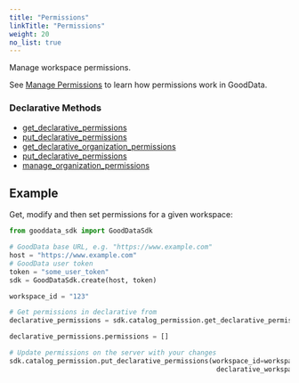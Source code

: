 ```yaml
---
title: "Permissions"
linkTitle: "Permissions"
weight: 20
no_list: true
---
```


Manage workspace permissions.

See [Manage Permissions](https://www.gooddata.com/developers/cloud-native/doc/cloud/manage-deployment/manage-permissions/) to learn how permissions work in GoodData.

### Declarative Methods

* [get_declarative_permissions](./get_declarative_permissions/)
* [put_declarative_permissions](./put_declarative_permissions/)
* [get_declarative_organization_permissions](./get_declarative_organization_permissions/)
* [put_declarative_permissions](./put_declarative_organization_permissions/)
* [manage_organization_permissions](./manage_organization_permissions/)

## Example

Get, modify and then set permissions for a given workspace:

```python
from gooddata_sdk import GoodDataSdk

# GoodData base URL, e.g. "https://www.example.com"
host = "https://www.example.com"
# GoodData user token
token = "some_user_token"
sdk = GoodDataSdk.create(host, token)

workspace_id = "123"

# Get permissions in declarative from
declarative_permissions = sdk.catalog_permission.get_declarative_permissions(workspace_id=workspace_id)

declarative_permissions.permissions = []

# Update permissions on the server with your changes
sdk.catalog_permission.put_declarative_permissions(workspace_id=workspace_id,
                                                    declarative_workspace_permissions=declarative_permissions)
```
